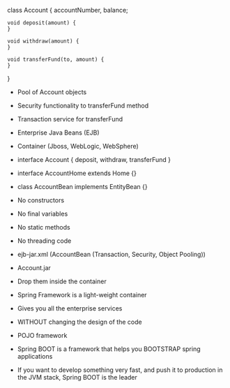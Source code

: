 class Account {
	accountNumber, balance;
	
	void deposit(amount) {
	}
	
	void withdraw(amount) {
	}
	
	void transferFund(to, amount) {
	}
}

* Pool of Account objects
* Security functionality to transferFund method
* Transaction service for transferFund


* Enterprise Java Beans (EJB)

* Container (Jboss, WebLogic, WebSphere)

* interface Account { deposit, withdraw, transferFund }
* interface AccountHome extends Home {}
* class AccountBean implements EntityBean {}

* No constructors
* No final variables
* No static methods
* No threading code

* ejb-jar.xml (AccountBean (Transaction, Security, Object Pooling))

* Account.jar

* Drop them inside the container



* Spring Framework is a light-weight container
* Gives you all the enterprise services
* WITHOUT changing the design of the code
* POJO framework


* Spring BOOT is a framework that helps you BOOTSTRAP spring applications
* If you want to develop something very fast, and push it to production in the JVM stack, Spring BOOT is the leader





